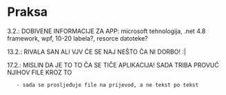 # Praksa

3.2.: DOBIVENE INFORMACIJE ZA APP: microsoft tehnologija, .net 4.8 framework, wpf, 10-20 labela?, resorce datoteke?

13.2.: RIVALA SAN ALI VJV ĆE SE NAJ NEŠTO ČA NI DORBO! :|

17.2.: MISLIN DA JE TO TO ČA SE TIČE APLIKACIJA! SADA TRIBA PROVUĆ NJIHOV FILE KROZ TO

       - sada se prosljeđuje file na prijevod, a ne tekst po tekst

